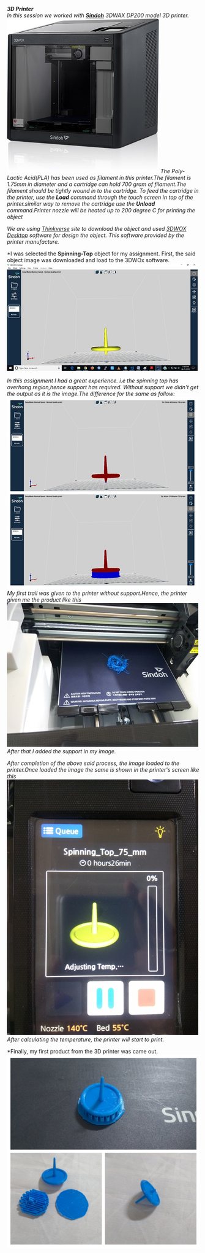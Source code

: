 ***3D Printer***  
*In this session we worked with [**Sindoh**](https://3dprinter.sindoh.com/product/dp200) 3DWAX DP200 model 3D printer.* 
![Sindoh-3D-Printer](/img/Sindoh-printer.jpg)
*The Poly-Lactic Acid(PLA) has been used as filament in this printer.The filament is 1.75mm in diameter and a cartridge can hold 700 gram of filament.The filament should be tightly wound in to the cartridge. To feed the cartridge in the printer, use the **Load** command through the touch screen in top of the printer.similar way to remove the cartridge use the **Unload** command.Printer nozzle will be heated up to 200 degree C for printing the object*

*We are using [Thinkverse](https://www.thingiverse.com/) site to download the object and used [3DWOX Desktop](https://3dprinter.sindoh.com/en/support/downloads) software for design the object. This software provided by the printer manufacture.*

*I was selected the **Spinning-Top** object for my assignment. First, the said object image was downloaded and load to the 3DWOx software.![Spinning-Top](/img/Spinning-top.jpg)

*In this assignment I had a great experience. i.e the spinning top has overhang region,hence support has required. Without support we didn't get the output as it is the image.The difference for the same as follow: ![spnnbase](/img/spt-base.jpg) My first trail was given to the printer without support.Hence, the printer given me the product like this ![prout-wout-base](/img/prout-without-base.jpg)After that I added the support in my image.*

*After completion of the above said process, the image loaded to the printer.Once loaded the image the same is shown in the printer's screen like this ![spn-img](/img/Spn-img-prt.jpg) After calculating the temperature, the printer will start to print.*

*Finally, my first product from the 3D printer was came out.![printout](/img/3D-output.jpg)






